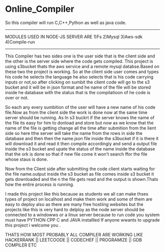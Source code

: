 # Online_Compiler

So this compiler will run C,C++,Python as well as java code.

*************************************
MODULES USED IN NODE-JS SERVER ARE
1)Fs  2)Mysql  3)Aws-sdk  4)Compile-run
*************************************
This Compiler has two sides one is the user side that is the client side and the other is the server side where the code gets compiled.
This project is using s3bucket thats the aws service and a remote mysql databse.Based on these two the project is working.
So at the client side user comes and types his code he selects the language he also selects that is his code carrying inputs or not,so after clicking on sumbit 
the client code will go to the s3 bucket and it will be in json format and he name of the file will be stored inside he database with the status that is the compilatioon of he code is over or not.

So each any every sumbition of the user will have a new name of his code file.Now as from the client side the work is done now at the same time server should be running.
As In s3 buckrt if the server knows the name of the file its easy for him to donload and store but now as we know that the name of the file is getting change all the time after submition from the lient side so here tthe server will take the name from the rows in side the database and then then the name.json file inside the s3bucket if it is there it will download it and read it then compile accordingly and send a output file inside the s3 bucket and upate the status of the name inside the database that the ork is done so that if new file come it won't search ffor the file whose staus is done.

Now from the Client side after submitting the code client starts waiting for the file name.output inside the s3 bucket as file comes inside s3 bucket it gets downloaded and the n the file gets read and the output is shown.Thats how the entire process is running.

I made this project like this because as students we all can make thses types of project on localhost and make them work and some of them are easy to deploy also as there are many 
free hostiing websites but the projects like this is very hard to delploy as the node server should be connected to a windowws or a linux server because to run code you system must have PYTHON CPP C and JAVA installled 
If anyone wwants to upgrade this project i welcome you .

THATS HOW  MOST PROBABLY ALL COMPILER ARE WORKING LIKE HACKERRANK || LEETCOODE || CODECHEF || PROGRAMIZE || GDB COMPILER ETC

